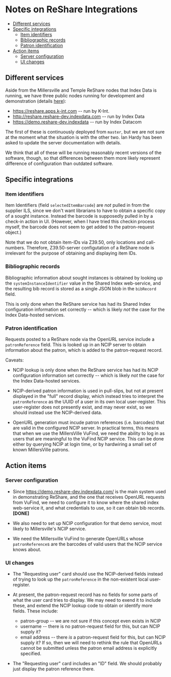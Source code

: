 # Notes on ReShare Integrations

<!-- md2toc -l 2 2019-12-16--integration-notes.md -->
* [Different services](#different-services)
* [Specific integrations](#specific-integrations)
    * [Item identifiers](#item-identifiers)
    * [Bibliographic records](#bibliographic-records)
    * [Patron identification](#patron-identification)
* [Action items](#action-items)
    * [Server configuration](#server-configuration)
    * [UI changes](#ui-changes)



## Different services

Aside from the Millersville and Temple ReShare nodes that Index Data is running, we have three public nodes running for development and demonstration (details [here](https://openlibraryenvironment.atlassian.net/wiki/spaces/PR/pages/607092760/ReShare+Development+Environments)):
* https://reshare.apps.k-int.com -- run by K-Int.
* http://reshare.reshare-dev.indexdata.com -- run by Index Data
* https://demo.reshare-dev.indexdata -- run by Index Datacom 

The first of these is continuously deployed from `master`, but we are not sure at the moment what the situation is with the other two. Ian Hardy has been asked to update the server documentation with details.

We think that all of these will be running reasonably recent versions of the software, though, so that differences between them more likely represent difference of configuration than outdated software.



## Specific integrations


### Item identifiers

Item Identifiers (field `selectedItemBarcode`) are _not_ pulled in from the supplier ILS, since we don't want librarians to have to obtain a specific copy of a sought instance. Instead the barcode is supposedly pulled in by a check-in action in UI. (However, when I have tried this checkin process myself, the barcode does not seem to get added to the patron-request object.)

Note that we do not obtain item-IDs via Z39.50, only locations and call-numbers. Therefore, Z39.50-server configutation of a ReShare node is irrelevant for the purpose of obtaining and displaying item IDs.


### Bibliographic records

Bibliographic information about sought instances is obtained by looking up the `systemInstanceIdentifier` value in the Shared Index web-service, and the resulting bib record is stored as a single JSON blob in the `bibRecord` field.

This is only done when the ReShare service has had its Shared Index configuration information set correctly -- which is likely _not_ the case for the Index Data-hosted services.


### Patron identification

Requests posted to a ReShare node via the OpenURL service include a `patronReference` field. This is looked up in an NCIP server to obtain information about the patron, which is added to the patron-request record.

Caveats:

* NCIP lookup is only done when the ReShare service has had its NCIP configuration information set correctly -- which is likely _not_ the case for the Index Data-hosted services.

* NCIP-derived patron information is used in pull-slips, but not at present displayed in the "full" record display, which instead tries to interpret the `patronReference` as the UUID of a user in its own local user-register. This user-register does not presently exist, and may never exist, so we should instead use the NCIP-derived data.

* OpenURL generation must incude patron references (i.e. barcodes) that are valid in the configured NCIP server. In practical terms, this means that when we use the MillersVille VuFind, we need the ability to log in as users that are meaningful to the VuFind NCIP service. This can be done either by querying NCIP at login time, or by hardwiring a small set of known MillersVille patrons.



## Action items


### Server configuration

* Since https://demo.reshare-dev.indexdata.com/ is the main system used in demonstrating ReShare, and the one that receives OpenURL requests from VuFind, we need to configure it to know where the shared index web-service it, and what credentials to use, so it can obtain bib records. **[DONE]**

* We also need to set up NCIP configuration for that demo service, most likely to Millersville's NCIP service.

* We need the Millersville VuFind to generate OpenURLs whose `patronReference`s are the barcodes of valid users that the NCIP service knows about.


### UI changes

* The "Requesting user" card should use the NCIP-derived fields instead of trying to look up the `patronReference` in the non-existent local user-register.

* At present, the patron-request record has no fields for some parts of what the user card tries to display. We may need to exend it to include these, and extend the NCIP lookup code to obtain or identify more fields. These include:
  * patron-group -- we are not sure if this concept even exists in NCIP
  * username -- there is no patron-request field for this, but can NCIP supply it?
  * email address -- there _is_ a patron-request field for this, but can NCIP supply it? If so, then we will need to rethink the rule that OpenURLs cannot be submitted unless the patron email address is explicitly specified.

* The "Requesting user" card includes an "ID" field. We should probably just display the patron reference there.



